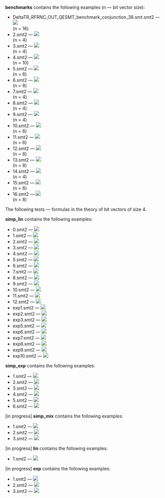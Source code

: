 **benchmarks** contains the following examples (n — bit vector size):
* DeltaTR\_RFRNC\_OUT\_QESMT\_benchmark\_conjunction\_38.smt.smt2 — <img src="https://render.githubusercontent.com/render/math?math=\exists x.\ x\geqslant 9505"><br />(n = 16)  
* 2.smt2 — <img src="https://render.githubusercontent.com/render/math?math=\exists x.\ y\leq x\wedge 2\leq x\wedge z\leq x"><br />(n = 4)  
* 3.smt2 — <img src="https://render.githubusercontent.com/render/math?math=\forall x.\ 3\cdot y\leq x\wedge x\leq 12\cdot y"><br />(n = 4)  
* 4.smt2 — <img src="https://render.githubusercontent.com/render/math?math=\exists x.\ x\leq 997\cdot y\wedge z\leq x\wedge x\leq t"><br />(n = 10)  
* 5.smt2 — <img src="https://render.githubusercontent.com/render/math?math=\exists x.\ x\leq 2\cdot y %2B z\wedge 10\cdot y\leq x"><br />(n = 6)  
* 6.smt2 — <img src="https://render.githubusercontent.com/render/math?math=\exists x.\ x\leq 5\cdot y %2B 7\wedge 8\cdot (y %2B z)\leq x"><br />(n = 8)  
* 7.smt2 — <img src="https://render.githubusercontent.com/render/math?math=\exists x.\ y %2B 15 < x\wedge x < 1"><br />(n = 4)  
* 8.smt2 — <img src="https://render.githubusercontent.com/render/math?math=\exists x.\ 3\cdot (1\ll y)\leq x\wedge x\leq 7\cdot (1\ll y)"><br />(n = 4)  
* 9.smt2 — <img src="https://render.githubusercontent.com/render/math?math=\forall x.\ (1\ll y)\leq x\wedge 2\leq x\wedge z\leq x"><br />(n = 4)  
* 10.smt2 — <img src="https://render.githubusercontent.com/render/math?math=\exists x.\ 3\cdot (1\ll y)\leq x\wedge x\leq 12\cdot y"><br />(n = 6)  
* 11.smt2 — <img src="https://render.githubusercontent.com/render/math?math=\exists x.\ x\leq 3\cdot (1\ll y)\wedge (1\ll z)\leq x\wedge x\leq t"><br />(n = 6)  
* 12.smt2 — <img src="https://render.githubusercontent.com/render/math?math=\forall x.\ x\leq 2\cdot (1\ll y) %2B (1\ll z)\wedge 10\cdot (1\ll y)\leq x"><br />(n = 8)  
* 13.smt2 — <img src="https://render.githubusercontent.com/render/math?math=\exists x.\ x\leq 5\cdot (1\ll y) %2B 7\wedge 8\cdot ((1\ll y) %2B z)\leq x"><br />(n = 8)  
* 14.smt2 — <img src="https://render.githubusercontent.com/render/math?math=\exists x.\ (1\ll x)\leq (1\ll y) %2B 11\cdot y %2B 4"><br />(n = 4)  
* 15.smt2 — <img src="https://render.githubusercontent.com/render/math?math=\exists x.\ (1\ll x)\leq y %2B 3\cdot z %2B 8"><br />(n = 6)  
* 16.smt2 — <img src="https://render.githubusercontent.com/render/math?math=\exists x.\ (1\ll x)\leq 7\cdot y\wedge (1\ll x)\leq z\wedge (1\ll x)\leq (1\ll t)"><br />(n = 8)  


The following tests — formulas in the theory of bit vectors of size 4.  

**simp_lin** contains the following examples:  
* 0.smt2 — <img src="https://render.githubusercontent.com/render/math?math=\exists x:15 < x">  
* 1.smt2 — <img src="https://render.githubusercontent.com/render/math?math=\exists x:x\leq y">  
* 2.smt2 — <img src="https://render.githubusercontent.com/render/math?math=\exists x:3\cdot y\leq x\wedge x\leq 7\cdot y">  
* 3.smt2 — <img src="https://render.githubusercontent.com/render/math?math=\exists x:y\leq x\wedge 2\leq x\wedge z\leq x">   
* 4.smt2 — <img src="https://render.githubusercontent.com/render/math?math=\exists x:x\leq 2\wedge 3\leq x">  
* 5.smt2 — <img src="https://render.githubusercontent.com/render/math?math=\exists x:3\cdot y\leq x\wedge x\leq 12\cdot y">  
* 6.smt2 — <img src="https://render.githubusercontent.com/render/math?math=\exists x:x\leq 3\cdot y\wedge z\leq x\wedge x\leq t">  
* 7.smt2 — <img src="https://render.githubusercontent.com/render/math?math=\exists x:x\leq y %2B z">  
* 8.smt2 — <img src="https://render.githubusercontent.com/render/math?math=\exists x:x\leq 5\cdot y %2B 8">  
* 9.smt2 — <img src="https://render.githubusercontent.com/render/math?math=\exists x:x\leq 2\cdot y %2B z\wedge 10\cdot y\leq x">  
* 10.smt2 — <img src="https://render.githubusercontent.com/render/math?math=\exists x:x\leq 5\cdot y %2B 7\wedge 8\cdot (y %2B z)\leq x">  
* 11.smt2 — <img src="https://render.githubusercontent.com/render/math?math=\exists x:x\leq y %2B ((9 %2B 2) %2B z)">  
* 12.smt2 — <img src="https://render.githubusercontent.com/render/math?math=\exists x:y %2B 15 < x\wedge x < 1">  
* exp1.smt2 — <img src="https://render.githubusercontent.com/render/math?math=\exists x:x\leq (1\ll y)">  
* exp2.smt2 — <img src="https://render.githubusercontent.com/render/math?math=\exists x:3\cdot (1\ll y)\leq x\wedge x\leq 7\cdot (1\ll y)">  
* exp3.smt2 — <img src="https://render.githubusercontent.com/render/math?math=\exists x:(1\ll y)\leq x\wedge 2\leq x\wedge z\leq x">   
* exp5.smt2 — <img src="https://render.githubusercontent.com/render/math?math=\exists x:3\cdot (1\ll y)\leq x\wedge x\leq 12\cdot y">  
* exp6.smt2 — <img src="https://render.githubusercontent.com/render/math?math=\exists x:x\leq 3\cdot (1\ll y)\wedge (1\ll z)\leq x\wedge x\leq t">  
* exp7.smt2 — <img src="https://render.githubusercontent.com/render/math?math=\exists x:x\leq (1\ll y) %2B z">  
* exp8.smt2 — <img src="https://render.githubusercontent.com/render/math?math=\exists x:x\leq (1\ll y) %2B 5\cdot y %2B 8">  
* exp9.smt2 — <img src="https://render.githubusercontent.com/render/math?math=\exists x:x\leq 2\cdot (1\ll y) %2B (1\ll z)\wedge 10\cdot (1\ll y)\leq x">  
* exp10.smt2 — <img src="https://render.githubusercontent.com/render/math?math=\exists x:x\leq 5\cdot (1\ll y) %2B 7\wedge 8\cdot ((1\ll y) %2B z)\leq x">  

**simp_exp** contains the following examples:  
* 1.smt2 — <img src="https://render.githubusercontent.com/render/math?math=\exists x:(1\ll x)\leq y">  
* 2.smt2 — <img src="https://render.githubusercontent.com/render/math?math=\exists x:(1\ll x)\leq 11\cdot y %2B 4">  
* 3.smt2 — <img src="https://render.githubusercontent.com/render/math?math=\exists x:(1\ll x)\leq 5\cdot (1\ll y) %2B 7">  
* 4.smt2 — <img src="https://render.githubusercontent.com/render/math?math=\exists x:(1\ll x)\leq (1\ll y) %2B 11\cdot y %2B 4">  
* 5.smt2 — <img src="https://render.githubusercontent.com/render/math?math=\exists x:(1\ll x)\leq y %2B 3\cdot z %2B 8">  
* 6.smt2 — <img src="https://render.githubusercontent.com/render/math?math=\exists x:(1\ll x)\leq 7\cdot y\wedge (1\ll x)\leq z\wedge (1\ll x)\leq (1\ll t)">  

[in progress] **simp_mix** contains the following examples:  
* 1.smt2 — <img src="https://render.githubusercontent.com/render/math?math=\exists x:(1\ll x)\leq z \wedge x\leq y">  
* 2.smt2 — <img src="https://render.githubusercontent.com/render/math?math=\exists x:(1\ll x)\leq y \wedge (3\cdot (1\ll y)\leq x\wedge x\leq 12\cdot y)">  
* 3.smt2 — <img src="https://render.githubusercontent.com/render/math?math=\exists x:((1\ll x)\leq y %2B 3\cdot z %2B 8) \wedge ((1\ll x)\leq (1\ll y) %2B 11\cdot y %2B 4) \wedge (3\cdot (1\ll y)\leq x\wedge x\leq 12\cdot y)">  

[in progress] **lin** contains the following examples:  
* 1.smt2 — <img src="https://render.githubusercontent.com/render/math?math=\exists x:7\cdot x\leq y">  

[in progress] **exp** contains the following examples:  
* 1.smt2 — <img src="https://render.githubusercontent.com/render/math?math=\exists x:(1\ll x) %2B 2\leq y %2B 14">  
* 2.smt2 — <img src="https://render.githubusercontent.com/render/math?math=\exists x:11\cdot (1\ll x)\leq y %2B 12">  
* 3.smt2 — <img src="https://render.githubusercontent.com/render/math?math=\exists x:(1\ll x) %2B x\leq (1\ll y) %2B y %2B 1">  

